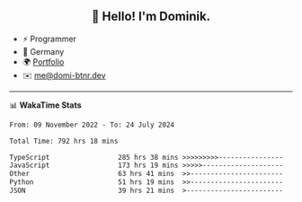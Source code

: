 <h2 align="center">👋 Hello! I'm Dominik.</h2>

- ⚡ Programmer
- 📍 Germany
- 🌍 [Portfolio](https://domi-btnr.dev)
- ✉️ [me@domi-btnr.dev](mailto://me@domi-btnr.dev)

---
📊 **WakaTime Stats**
<!--START_SECTION:waka-->

```txt
From: 09 November 2022 - To: 24 July 2024

Total Time: 792 hrs 18 mins

TypeScript                 285 hrs 38 mins >>>>>>>>>----------------   36.05 %
JavaScript                 173 hrs 19 mins >>>>>--------------------   21.88 %
Other                      63 hrs 41 mins  >>-----------------------   08.04 %
Python                     51 hrs 19 mins  >>-----------------------   06.48 %
JSON                       39 hrs 21 mins  >------------------------   04.97 %
```

<!--END_SECTION:waka-->
